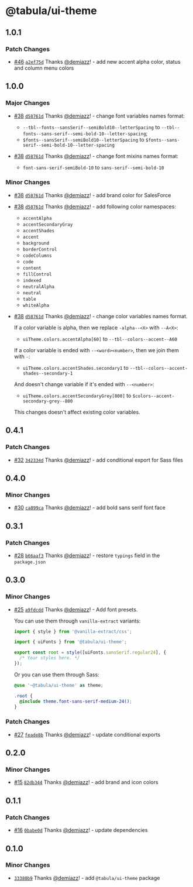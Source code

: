 # @tabula/ui-theme

## 1.0.1

### Patch Changes

- [#46](https://github.com/ReTable/ui-kit/pull/46) [`a2ef75d`](https://github.com/ReTable/ui-kit/commit/a2ef75d8d712bff6ea520792eb96f0c1889030a5) Thanks [@demiazz](https://github.com/demiazz)! - add new accent alpha color, status and column menu colors

## 1.0.0

### Major Changes

- [#38](https://github.com/ReTable/ui-kit/pull/38) [`d58761d`](https://github.com/ReTable/ui-kit/commit/d58761d645ba87164ba6f5be936d808b0527f3b9) Thanks [@demiazz](https://github.com/demiazz)! - change font variables names format:

  - `--tbl--fonts--sansSerif--semiBold10--letterSpacing` to `--tbl--fonts--sans-serif--semi-bold-10--letter-spacing`;
  - `$fonts--sansSerif--semiBold10--letterSpacing` to `$fonts--sans-serif--semi-bold-10--letter-spacing`

- [#38](https://github.com/ReTable/ui-kit/pull/38) [`d58761d`](https://github.com/ReTable/ui-kit/commit/d58761d645ba87164ba6f5be936d808b0527f3b9) Thanks [@demiazz](https://github.com/demiazz)! - change font mixins names format:

  - `font-sans-serif-semiBold-10` to `sans-serif--semi-bold-10`

### Minor Changes

- [#38](https://github.com/ReTable/ui-kit/pull/38) [`d58761d`](https://github.com/ReTable/ui-kit/commit/d58761d645ba87164ba6f5be936d808b0527f3b9) Thanks [@demiazz](https://github.com/demiazz)! - add brand color for SalesForce

- [#38](https://github.com/ReTable/ui-kit/pull/38) [`d58761d`](https://github.com/ReTable/ui-kit/commit/d58761d645ba87164ba6f5be936d808b0527f3b9) Thanks [@demiazz](https://github.com/demiazz)! - add following color namespaces:

  - `accentAlpha`
  - `accentSecondaryGray`
  - `accentShades`
  - `accent`
  - `background`
  - `borderControl`
  - `codeColumns`
  - `code`
  - `content`
  - `fillControl`
  - `indexed`
  - `neutralAlpha`
  - `neutral`
  - `table`
  - `whiteAlpha`

- [#38](https://github.com/ReTable/ui-kit/pull/38) [`d58761d`](https://github.com/ReTable/ui-kit/commit/d58761d645ba87164ba6f5be936d808b0527f3b9) Thanks [@demiazz](https://github.com/demiazz)! - change color variables names format.

  If a color variable is alpha, then we replace `-alpha--<X>` with `--A<X>`:

  - `uiTheme.colors.accentAlpha[60]` to `--tbl--colors--accent--A60`

  If a color variable is ended with `--<word><number>`, then we join them with `-`:

  - `uiTheme.colors.accentShades.secondary1` to `--tbl--colors--accent-shades--secondary-1`

  And doesn't change variable if it's ended with `--<number>`:

  - `uiTheme.colors.accentSecondaryGrey[800]` to `$colors--accent-secondary-grey--800`

  This changes doesn't affect existing color variables.

## 0.4.1

### Patch Changes

- [#32](https://github.com/ReTable/ui-kit/pull/32) [`342334d`](https://github.com/ReTable/ui-kit/commit/342334dbb1c0b10d890f4daa3bff0899498470b4) Thanks [@demiazz](https://github.com/demiazz)! - add conditional export for Sass files

## 0.4.0

### Minor Changes

- [#30](https://github.com/ReTable/ui-kit/pull/30) [`ca899ca`](https://github.com/ReTable/ui-kit/commit/ca899ca597b7a1080409b29f3eea47167317c021) Thanks [@demiazz](https://github.com/demiazz)! - add bold sans serif font face

## 0.3.1

### Patch Changes

- [#28](https://github.com/ReTable/ui-kit/pull/28) [`b66aaf3`](https://github.com/ReTable/ui-kit/commit/b66aaf3a180fe9d1ca27a8d00f166761fb9745b6) Thanks [@demiazz](https://github.com/demiazz)! - restore `typings` field in the `package.json`

## 0.3.0

### Minor Changes

- [#25](https://github.com/ReTable/ui-kit/pull/25) [`a9fdcdd`](https://github.com/ReTable/ui-kit/commit/a9fdcdd3916cd737a63eb427d8278a5b7c303769) Thanks [@demiazz](https://github.com/demiazz)! - Add font presets.

  You can use them through `vanilla-extract` variants:

  ```typescript
  import { style } from '@vanilla-extract/css';

  import { uiFonts } from '@tabula/ui-theme';

  export const root = style([uiFonts.sansSerif.regular24], {
    /* Your styles here. */
  });
  ```

  Or you can use them through Sass:

  ```scss
  @use '~@tabula/ui-theme' as theme;

  .root {
    @include theme.font-sans-serif-medium-24();
  }
  ```

### Patch Changes

- [#27](https://github.com/ReTable/ui-kit/pull/27) [`feade8b`](https://github.com/ReTable/ui-kit/commit/feade8b2f8e51fc2cf5f7805526808f310d66e07) Thanks [@demiazz](https://github.com/demiazz)! - update conditional exports

## 0.2.0

### Minor Changes

- [#15](https://github.com/ReTable/ui-kit/pull/15) [`82db344`](https://github.com/ReTable/ui-kit/commit/82db34478868cc495baee9c9ab3ae4afef9e8a3a) Thanks [@demiazz](https://github.com/demiazz)! - add brand and icon colors

## 0.1.1

### Patch Changes

- [#16](https://github.com/ReTable/ui-kit/pull/16) [`0babe0d`](https://github.com/ReTable/ui-kit/commit/0babe0ddce43e31ef2800bedcc6a6f5a156bc994) Thanks [@demiazz](https://github.com/demiazz)! - update dependencies

## 0.1.0

### Minor Changes

- [`33380b9`](https://github.com/ReTable/ui-kit/commit/33380b99ff577cede58daad5d7d5bac2ad495a48) Thanks [@demiazz](https://github.com/demiazz)! - add `@tabula/ui-theme` package

